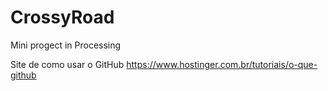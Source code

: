 # CrossyRoad
Mini progect in Processing

Site de como usar o GitHub
https://www.hostinger.com.br/tutoriais/o-que-github
